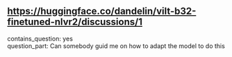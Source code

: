 ## https://huggingface.co/dandelin/vilt-b32-finetuned-nlvr2/discussions/1

contains_question: yes  
question_part: Can somebody guid me on how to adapt the model to do this